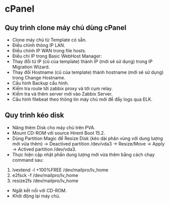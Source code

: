 # cPanel
## Quy trình clone máy chủ dùng cPanel
- Clone máy chủ từ Template có sẵn.
- Điều chỉnh thông IP LAN.
- Điều chỉnh IP WAN trong file hosts.
- Điều chỉ IP trong Basic WebHost Manager:
- Thay đổi từ IP (cũ của template) thành IP (mới sẽ sử dụng) trong IP Migration Wizard.
- Thay đổi Hostname (cũ của template) thành hostname (mới sẽ sử dụng) trong Change Hostname.
- Cấu hình Backup cấu hình.
- Kiểm tra route tới zabbix proxy và tới cụm relay.
- Kiểm tra và thêm server mới vào Zabbix Server.
- Cấu hình filebeat theo thông tin máy chủ mới để đẩy logs qua ELK.

## Quy trình kéo disk
- Nâng thêm Disk cho máy chủ trên PVA.
- Mount CD-ROM với source Hirent Boot 15.2.
- Dùng Partition Magic để Resize Disk (kéo dài phân vùng với dung lượng mới vừa thêm) -> Deactived partition /dev/vda3 -> Resize/Move -> Apply -> Actived partition /dev/vda3.
- Thực hiện cập nhật phần dung lượng mới vừa thêm bằng cách chạy command sau:
1. lvextend -l +100%FREE /dev/mailpro/lv_home
2. e2fsck -f /dev/mailpro/lv_home
3. resize2fs /dev/mailpro/lv_home
- Ngắt kết nối với CD-ROM.
- Khởi động lại máy chủ.
